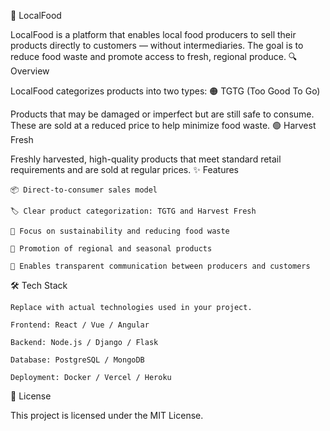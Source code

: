 
🥕 LocalFood

LocalFood is a platform that enables local food producers to sell their products directly to customers — without intermediaries. The goal is to reduce food waste and promote access to fresh, regional produce.
🔍 Overview

LocalFood categorizes products into two types:
🟠 TGTG (Too Good To Go)

Products that may be damaged or imperfect but are still safe to consume. These are sold at a reduced price to help minimize food waste.
🟢 Harvest Fresh

Freshly harvested, high-quality products that meet standard retail requirements and are sold at regular prices.
✨ Features

    📦 Direct-to-consumer sales model

    🏷️ Clear product categorization: TGTG and Harvest Fresh

    🔄 Focus on sustainability and reducing food waste

    📍 Promotion of regional and seasonal products

    💬 Enables transparent communication between producers and customers

🛠️ Tech Stack

    Replace with actual technologies used in your project.

    Frontend: React / Vue / Angular

    Backend: Node.js / Django / Flask

    Database: PostgreSQL / MongoDB

    Deployment: Docker / Vercel / Heroku

📄 License

This project is licensed under the MIT License.
